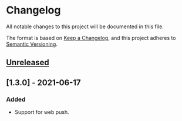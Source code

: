 # Changelog
All notable changes to this project will be documented in this file.

The format is based on [Keep a Changelog](https://keepachangelog.com/en/1.0.0/),
and this project adheres to [Semantic Versioning](https://semver.org/spec/v2.0.0.html).

## [Unreleased]

## [1.3.0] - 2021-06-17

### Added
- Support for web push.

[Unreleased]: https://github.com/engage-so/engage-js/compare/v1.3.0...HEAD
[1.6.2]: https://github.com/engage-so/engage-js/releases/tag/v1.3.0